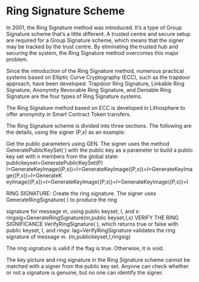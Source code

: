# Ring Signature Scheme

In 2001, the Ring Signature method was introduced. It’s a type of Group Signature scheme that’s a little different. A trusted centre and secure setup are required for a Group Signature scheme, which means that the signer may be tracked by the trust centre. By eliminating the trusted hub and securing the system, the Ring Signature method overcomes this major problem.

Since the introduction of the Ring Signature method, numerous practical systems based on Elliptic Curve Cryptography (ECC), such as the trapdoor approach, have been developed. Trapdoor Ring Signature, Linkable Ring Signature, Anonymity Revocable Ring Signature, and Deniable Ring Signature are the four types of Ring Signature systems.

The Ring Signature method based on ECC is developed in Lithosphere to offer anonymity in Smart Contract Token transfers.

The Ring Signature scheme is divided into three sections. The following are the details, using the signer (P,x) as an example:

Get the public parameters using GEN. The signer uses the method GeneratePublicKeySet( ) with the public key as a parameter to build a public key set with n members from the global state: publickeyset=GeneratePublicKeySet(P) I=GenerateKeyImage((P,x))=I=GenerateKeyImage((P,x))=I=GenerateKeyImage((P,x))=I=GenerateK eyImage((P,x))=I=GenerateKeyImage((P,x))=I=GenerateKeyImage((P,x))=I

RING SIGNATURE: Create the ring signature. The signer uses GenerateRingSignature( ) to produce the ring&#x20;

signature for message m, using public keyset, I, and x: ringsig=GenerateRingSignature(m,public keyset,I,x) VERIFY THE RING SIGNIFICANCE VerifyRingSignature( ), which returns true or false with public keyset, I, and rings: lag=VerifyRingSignature validates the ring signature of message m. (m,publickeyset,I,ringsig)

The ring signature is valid if the flag is true. Otherwise, it is void.

The key picture and ring signature in the Ring Signature scheme cannot be matched with a signer from the public key set. Anyone can check whether or not a signature is genuine, but no one can identify the signer.

####
